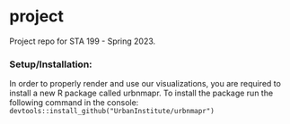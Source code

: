 # project

Project repo for STA 199 - Spring 2023.

### Setup/Installation:

In order to properly render and use our visualizations, you are required to install a new R package called urbnmapr.
To install the package run the following command in the console:
`devtools::install_github("UrbanInstitute/urbnmapr")`
